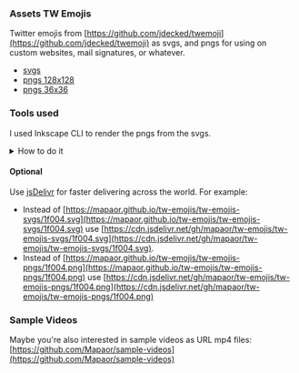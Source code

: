 ### Assets TW Emojis
Twitter emojis from [https://github.com/jdecked/twemoji](https://github.com/jdecked/twemoji) as svgs, and pngs for using on custom websites, mail signatures, or whatever.
- [svgs](./tw-emojis-svgs)
- [pngs 128x128](./tw-emojis-pngs)
- [pngs 36x36](./tw-emojis-pngs-36x36)

### Tools used
I used Inkscape CLI to render the pngs from the svgs. 
<details>
  
<summary>How to do it</summary>

Note: this is only displayed properly in the markdown file, not in the github pages version of the markdown file.

### Install Inkscape and add it to PATH

1. To install Inkscape, simply download the Inkscape app (GUI) from [https://inkscape.org/release/](https://inkscape.org/release/).
2. Inkscape CLI would be automatically installed but probably won't be added to PATH.
   1. Check if is added to PATH with:
      
      ```
      inkscape --version
      ```
      
      If it does not return a version number it means Inkscape is not added to PATH.
      
   3. To add it to PATH for Windows, first do Win+R and type `C:\Program Files\Inkscape\bin`. Check there is an executable `inkscape.exe`.
   4. If there is great, we'll add it by searching (in the windows search) 'system environment variables' > 'environment variables' > 'system variables' > 'Path' > 'Edit' > 'New' > 'C:\Program Files\Inkscape\bin' > 'Accept', 'Accept', 'Accept'.
   5. Close the terminal, open a new one and check again with `inkscape --version`. It should return something like `Inkscape 1.3.2 (091e20e, 2023-11-25, custom)`.


#### Use Inkscape CLI
For example to render an individual file we would do:

```
inkscape input.svg --export-filename=output.png --export-width=128 --export-height=128
```

And the powershell script used for this repo was:

<details>

<summary>Simpler version</summary>

```
$inputDir = "tw-emojis-svgs"
$outputDir = "tw-emojis-pngs"

New-Item -ItemType Directory -Force -Path $outputDir

Get-ChildItem "$inputDir\*.svg" | ForEach-Object {
    $filename = $_.BaseName
    inkscape "$($_.FullName)" `
        --export-filename="$outputDir\$filename.png" `
        --export-width=128 --export-height=128
}
```

</details>

```
$inputDir = "tw-emojis-svgs"
$outputDir = "tw-emojis-pngs"

New-Item -ItemType Directory -Force -Path $outputDir | Out-Null

$svgFiles = Get-ChildItem "$inputDir\*.svg"
$total = $svgFiles.Count
$counter = 0

foreach ($file in $svgFiles) {
    $counter++
    $filename = $file.BaseName

    inkscape "$($file.FullName)" `
        --export-filename="$outputDir\$filename.png" `
        --export-width=128 --export-height=128

    Write-Host "[$counter/$total] Converted: $filename.svg -> $filename.png"
}

Write-Host "`n✅ Done! Converted $counter SVG files to PNGs in '$outputDir'."
```

</details>

#### Optional
Use [jsDelivr](https://www.jsdelivr.com/) for faster delivering across the world. For example:
- Instead of [https://mapaor.github.io/tw-emojis/tw-emojis-svgs/1f004.svg](https://mapaor.github.io/tw-emojis/tw-emojis-svgs/1f004.svg) use [https://cdn.jsdelivr.net/gh/mapaor/tw-emojis/tw-emojis-svgs/1f004.svg](https://cdn.jsdelivr.net/gh/mapaor/tw-emojis/tw-emojis-svgs/1f004.svg).
- Instead of [https://mapaor.github.io/tw-emojis/tw-emojis-pngs/1f004.png](https://mapaor.github.io/tw-emojis/tw-emojis-pngs/1f004.png) use [https://cdn.jsdelivr.net/gh/mapaor/tw-emojis/tw-emojis-pngs/1f004.png](https://cdn.jsdelivr.net/gh/mapaor/tw-emojis/tw-emojis-pngs/1f004.png)

### Sample Videos
Maybe you're also interested in sample videos as URL mp4 files: [https://github.com/Mapaor/sample-videos](https://github.com/Mapaor/sample-videos)
